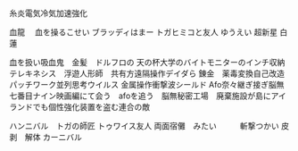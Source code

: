 糸炎電気冷気加速強化

血龍　
血を操るこせい
ブラッディはまー
トガヒミコと友人
ゆうえい
超新星
白蓮


血を扱い吸血鬼　金髪　ドルフロの
天の杯大学のバイトモニターのインチ収納テレキネシス　浮遊人形師　共有方遠隔操作デイダら
錬金　薬毒変換自己改造パッチワーク並列思考ウイルス
金属操作衝撃波シールド
Afo奈々継ぎ接ぎ脳無　七番目ナイン映画編にて会う　afoを追う　脳無秘密工場　廃棄施設が島にアイランドでも個性強化装置を盗む連合の敵　

ハンニバル　トガの師匠
トゥワイス友人
両面宿儺　みたい　　　斬撃つかい
皮剥　解体
カーニバル



